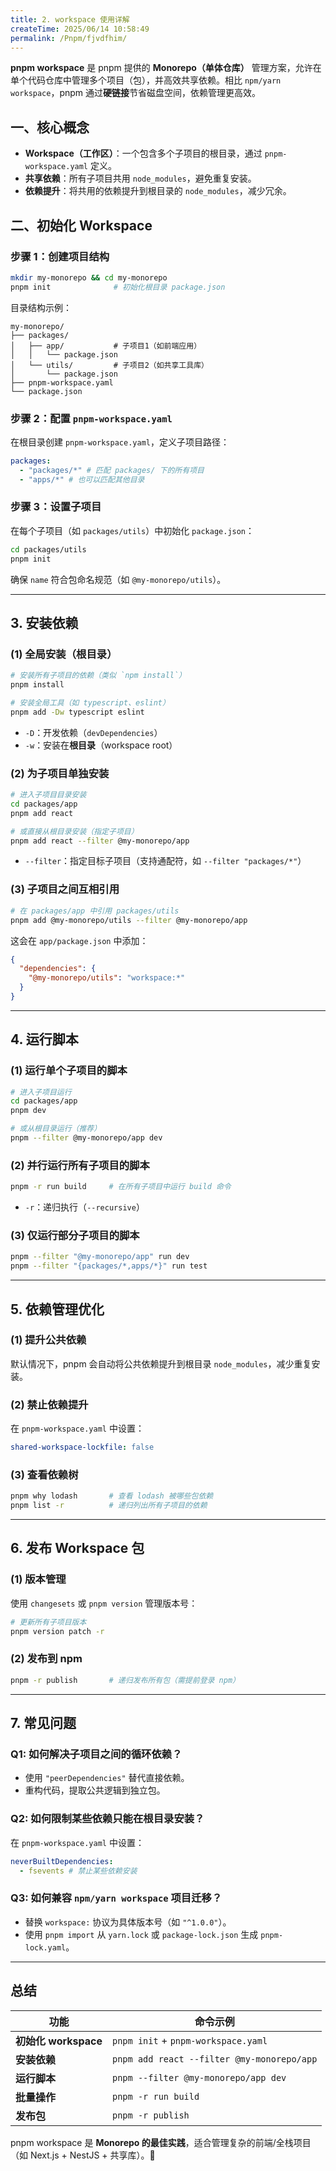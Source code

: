 ```yaml
---
title: 2. workspace 使用详解
createTime: 2025/06/14 10:58:49
permalink: /Pnpm/fjvdfhim/
---
```


**pnpm workspace** 是 pnpm 提供的 **Monorepo（单体仓库）** 管理方案，允许在单个代码仓库中管理多个项目（包），并高效共享依赖。相比 `npm/yarn workspace`，pnpm 通过**硬链接**节省磁盘空间，依赖管理更高效。

## 一、核心概念

- **Workspace（工作区）**：一个包含多个子项目的根目录，通过 `pnpm-workspace.yaml` 定义。
- **共享依赖**：所有子项目共用 `node_modules`，避免重复安装。
- **依赖提升**：将共用的依赖提升到根目录的 `node_modules`，减少冗余。

## 二、初始化 Workspace

### **步骤 1：创建项目结构**

```bash
mkdir my-monorepo && cd my-monorepo
pnpm init              # 初始化根目录 package.json
```

目录结构示例：

```
my-monorepo/
├── packages/
│   ├── app/           # 子项目1（如前端应用）
│   │   └── package.json
│   └── utils/         # 子项目2（如共享工具库）
│       └── package.json
├── pnpm-workspace.yaml
└── package.json
```

### **步骤 2：配置 `pnpm-workspace.yaml`**

在根目录创建 `pnpm-workspace.yaml`，定义子项目路径：

```yaml
packages:
  - "packages/*" # 匹配 packages/ 下的所有项目
  - "apps/*" # 也可以匹配其他目录
```

### **步骤 3：设置子项目**

在每个子项目（如 `packages/utils`）中初始化 `package.json`：

```bash
cd packages/utils
pnpm init
```

确保 `name` 符合包命名规范（如 `@my-monorepo/utils`）。

---

## **3. 安装依赖**

### **(1) 全局安装（根目录）**

```bash
# 安装所有子项目的依赖（类似 `npm install`）
pnpm install

# 安装全局工具（如 typescript、eslint）
pnpm add -Dw typescript eslint
```

- `-D`：开发依赖（`devDependencies`）
- `-w`：安装在**根目录**（workspace root）

### **(2) 为子项目单独安装**

```bash
# 进入子项目目录安装
cd packages/app
pnpm add react

# 或直接从根目录安装（指定子项目）
pnpm add react --filter @my-monorepo/app
```

- `--filter`：指定目标子项目（支持通配符，如 `--filter "packages/*"`）

### **(3) 子项目之间互相引用**

```bash
# 在 packages/app 中引用 packages/utils
pnpm add @my-monorepo/utils --filter @my-monorepo/app
```

这会在 `app/package.json` 中添加：

```json
{
  "dependencies": {
    "@my-monorepo/utils": "workspace:*"
  }
}
```

---

## **4. 运行脚本**

### **(1) 运行单个子项目的脚本**

```bash
# 进入子项目运行
cd packages/app
pnpm dev

# 或从根目录运行（推荐）
pnpm --filter @my-monorepo/app dev
```

### **(2) 并行运行所有子项目的脚本**

```bash
pnpm -r run build     # 在所有子项目中运行 build 命令
```

- `-r`：递归执行（`--recursive`）

### **(3) 仅运行部分子项目的脚本**

```bash
pnpm --filter "@my-monorepo/app" run dev
pnpm --filter "{packages/*,apps/*}" run test
```

---

## **5. 依赖管理优化**

### **(1) 提升公共依赖**

默认情况下，pnpm 会自动将公共依赖提升到根目录 `node_modules`，减少重复安装。

### **(2) 禁止依赖提升**

在 `pnpm-workspace.yaml` 中设置：

```yaml
shared-workspace-lockfile: false
```

### **(3) 查看依赖树**

```bash
pnpm why lodash       # 查看 lodash 被哪些包依赖
pnpm list -r          # 递归列出所有子项目的依赖
```

---

## **6. 发布 Workspace 包**

### **(1) 版本管理**

使用 `changesets` 或 `pnpm version` 管理版本号：

```bash
# 更新所有子项目版本
pnpm version patch -r
```

### **(2) 发布到 npm**

```bash
pnpm -r publish       # 递归发布所有包（需提前登录 npm）
```

---

## **7. 常见问题**

### **Q1: 如何解决子项目之间的循环依赖？**

- 使用 `"peerDependencies"` 替代直接依赖。
- 重构代码，提取公共逻辑到独立包。

### **Q2: 如何限制某些依赖只能在根目录安装？**

在 `pnpm-workspace.yaml` 中设置：

```yaml
neverBuiltDependencies:
  - fsevents # 禁止某些依赖安装
```

### **Q3: 如何兼容 `npm/yarn workspace` 项目迁移？**

- 替换 `workspace:` 协议为具体版本号（如 `"^1.0.0"`）。
- 使用 `pnpm import` 从 `yarn.lock` 或 `package-lock.json` 生成 `pnpm-lock.yaml`。

---

## **总结**

| 功能                 | 命令示例                                   |
| -------------------- | ------------------------------------------ |
| **初始化 workspace** | `pnpm init` + `pnpm-workspace.yaml`        |
| **安装依赖**         | `pnpm add react --filter @my-monorepo/app` |
| **运行脚本**         | `pnpm --filter @my-monorepo/app dev`       |
| **批量操作**         | `pnpm -r run build`                        |
| **发布包**           | `pnpm -r publish`                          |

pnpm workspace 是 **Monorepo 的最佳实践**，适合管理复杂的前端/全栈项目（如 Next.js + NestJS + 共享库）。🚀
